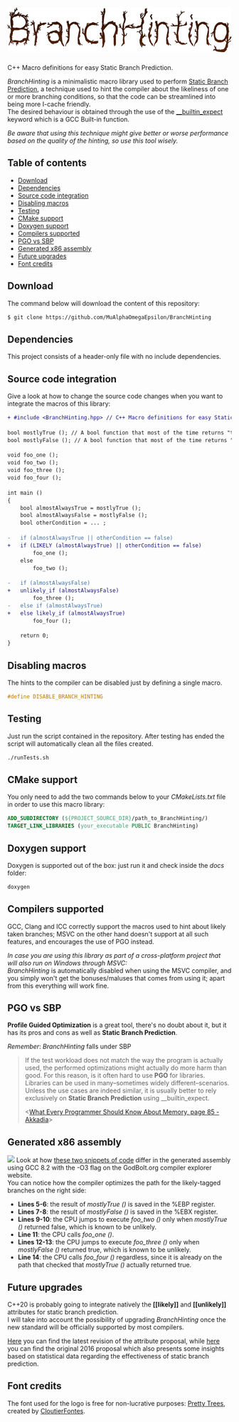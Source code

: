 # [<img src="./images/BranchHinting.png" height="100" alt="BranchHinting">]()
C++ Macro definitions for easy Static Branch Prediction.

*BranchHinting* is a minimalistic macro library used to perform [Static Branch Prediction](https://en.wikipedia.org/wiki/Branch_predictor#Static_branch_prediction), a technique used to hint the compiler about the likeliness of one or more branching conditions, so that the code can be streamlined into being more I-cache friendly. <br>
The desired behaviour is obtained through the use of the [__builtin_expect](https://gcc.gnu.org/onlinedocs/gcc/Other-Builtins.html#index-_005f_005fbuiltin_005fexpect) keyword which is a GCC Built-in function.

*Be aware that using this technique might give better or worse performance based on the quality of the hinting, so use this tool wisely.*

## Table of contents
- [Download](#Download)
- [Dependencies](#Dependencies)
- [Source code integration](#Source-code-integration)
- [Disabling macros](#Disabling-macros)
- [Testing](#Testing)
- [CMake support](#CMake-support)
- [Doxygen support](#Doxygen-support)
- [Compilers supported](#Compilers-supported)
- [PGO vs SBP](#PGO-vs-SBP)
- [Generated x86 assembly](#Generated-x86-assembly)
- [Future upgrades](#Future-upgrades)
- [Font credits](#Font-credits)

## Download
The command below will download the content of this repository:
```bash
$ git clone https://github.com/MuAlphaOmegaEpsilon/BranchHinting
```

## Dependencies
This project consists of a header-only file with no include dependencies.

## Source code integration
Give a look at how to change the source code changes when you want to integrate the macros of this library:
```diff
+ #include <BranchHinting.hpp> // C++ Macro definitions for easy Static Branch Prediction.

bool mostlyTrue (); // A bool function that most of the time returns "true"
bool mostlyFalse (); // A bool function that most of the time returns "false"

void foo_one ();
void foo_two ();
void foo_three ();
void foo_four ();

int main ()
{
    bool almostAlwaysTrue = mostlyTrue ();
    bool almostAlwaysFalse = mostlyFalse ();
    bool otherCondition = ... ;

-   if (almostAlwaysTrue || otherCondition == false)
+   if (LIKELY (almostAlwaysTrue) || otherCondition == false)
        foo_one ();
    else
        foo_two ();

-   if (almostAlwaysFalse)
+   unlikely_if (almostAlwaysFalse)
        foo_three ();
-   else if (almostAlwaysTrue)
+   else likely_if (almostAlwaysTrue)
        foo_four ();

    return 0;
}
```

## Disabling macros
The hints to the compiler can be disabled just by defining a single macro.
```cpp
#define DISABLE_BRANCH_HINTING
```

## Testing
Just run the script contained in the repository. After testing has ended the script will automatically clean all the files created.
```bash
./runTests.sh
```

## CMake support
You only need to add the two commands below to your *CMakeLists.txt* file in order to use this macro library:
```cmake
ADD_SUBDIRECTORY (${PROJECT_SOURCE_DIR}/path_to_BranchHinting/)	
TARGET_LINK_LIBRARIES (your_executable PUBLIC BranchHinting)	
```

## Doxygen support
Doxygen is supported out of the box: just run it and check inside the *docs* folder:
```bash
doxygen
```

## Compilers supported
GCC, Clang and ICC correctly support the macros used to hint about likely taken branches; MSVC on the other hand doesn't support at all such features, and encourages the use of PGO instead.

*In case you are using this library as part of a cross-platform project that will also run on Windows through MSVC:* <br>
*BranchHinting* is automatically disabled when using the MSVC compiler, and you simply won't get the bonuses/maluses that comes from using it; apart from this everything will work fine.

## PGO vs SBP
**Profile Guided Optimization** is a great tool, there's no doubt about it, but it has its pros and cons as well as **Static Branch Prediction**.

*Remember*: *BranchHinting* falls under SBP

> If the test workload does not match the way the program is actually used, the performed optimizations might actually do more harm than good. For this reason, is it often hard to use **PGO** for libraries. Libraries can be used in many–sometimes widely different–scenarios. Unless the use cases are indeed similar, it is usually better to rely exclusively on **Static Branch Prediction** using __builtin_expect. 
> 
> <[What Every Programmer Should Know About Memory, page 85 - Akkadia](https://www.akkadia.org/drepper/cpumemory.pdf)>

## Generated x86 assembly
![](https://user-images.githubusercontent.com/26225010/47092694-d8f08900-d227-11e8-89c5-9c7546607182.png) 
Look at how [these two snippets of code](https://godbolt.org/z/9nVBgW) differ in the generated assembly using GCC 8.2 with the -O3 flag on the GodBolt.org compiler explorer website. <br>
You can notice how the compiler optimizes the path for the likely-tagged branches on the right side:
* **Lines 5-6**: the result of *mostlyTrue ()* is saved in the %EBP register.
* **Lines 7-8**: the result of *mostlyFalse ()* is saved in the %EBX register.
* **Lines 9-10**: the CPU jumps to execute *foo_two ()* only when *mostlyTrue ()* returned false, which is known to be unlikely.
* **Line 11**: the CPU calls *foo_one ()*.
* **Lines 12-13**: the CPU jumps to execute *foo_three ()* only when *mostlyFalse ()* returned true, which is known to be unlikely.
* **Line 14**: the CPU calls *foo_four ()* regardless, since it is already on the path that checked that *mostlyTrue ()* actually returned true. 

## Future upgrades
C++20 is probably going to integrate natively the **[[likely]]** and **[[unlikely]]** attributes for static branch prediction. <br>
I will take into account the possibility of upgrading *BranchHinting* once the new standard will be officially supported by most compilers.

[Here](http://www.open-std.org/jtc1/sc22/wg21/docs/papers/2018/p0479r5.html) you can find the latest revision of 
the attribute proposal, while [here](http://www.open-std.org/jtc1/sc22/wg21/docs/papers/2016/p0479r0.html) you can find the original 2016 proposal which also presents some insights based on statistical data regarding the effectiveness of static branch prediction. 

## Font credits
The font used for the logo is free for non-lucrative purposes: [Pretty Trees](https://www.dafont.com/it/cf-pretty-trees.font), created by [CloutierFontes](http://www.cloutierfontes.ca/).
